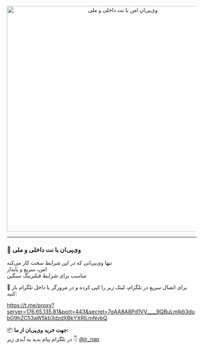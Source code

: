 <p align="center">
  <img src="https://i.postimg.cc/dV3XsW-1L/Chat-GPT-Image-Jun-15-2025-07-07-11-PM.png" alt="وی‌پی‌ان امن با نت داخلی و ملی" width="600">
</p>

---

### 🔐 وی‌پی‌ان با نت داخلی و ملی  
تنها وی‌پی‌انی که در این شرایط سخت کار می‌کنه  
امن، سریع و پایدار  
مناسب برای شرایط فیلترینگ سنگین


📲 برای اتصال سریع در تلگرام، لینک زیر را کپی کرده و در مرورگر یا داخل تلگرام باز کنید:


https://t.me/proxy?server=176.65.135.81&port=443&secret=7gAA8A8Pd1VV____9QBuLmlkb3dubG9hZC53aW5kb3dzdXBkYXRlLmNvbQ



📦 **جهت خرید وی‌پی‌ان از ما:**  
در تلگرام پیام بدید به آیدی زیر 👇 
[@ir_nap](https://t.me/Ir_nap)
